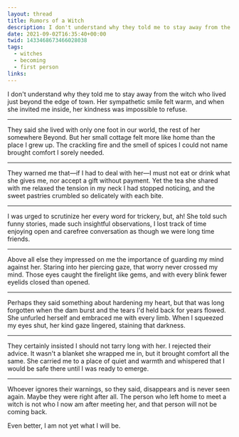 ```yaml
---
layout: thread
title: Rumors of a Witch
description: I don't understand why they told me to stay away from the witch who lived just beyond the edge of town. Her sympathetic smile felt warm, and when she invited me inside, her kindness was impossible to refuse.
date: 2021-09-02T16:35:40+00:00
twid: 1433468673466028038
tags:
  - witches
  - becoming
  - first person
links:
---
```

<article class="thread">
<section class="tweet">
<p>I don't understand why they told me to stay away from the witch who lived just beyond the edge of town. Her sympathetic smile felt warm, and when she invited me inside, her kindness was impossible to refuse.</p>
</section>
<hr class="tweet_sep">
<section class="tweet">
<p>They said she lived with only one foot in our world, the rest of her somewhere Beyond. But her small cottage felt more like home than the place I grew up. The crackling fire and the smell of spices I could not name brought comfort I sorely needed.</p>
</section>
<hr class="tweet_sep">
<section class="tweet">
<p>They warned me that—if I had to deal with her—I must not eat or drink what she gives me, nor accept a gift without payment. Yet the tea she shared with me relaxed the tension in my neck I had stopped noticing, and the sweet pastries crumbled so delicately with each bite.</p>
</section>
<hr class="tweet_sep">
<section class="tweet">
<p>I was urged to scrutinize her every word for trickery, but, ah! She told such funny stories, made such insightful observations, I lost track of time enjoying open and carefree conversation as though we were long time friends.</p>
</section>
<hr class="tweet_sep">
<section class="tweet">
<p>Above all else they impressed on me the importance of guarding my mind against her. Staring into her piercing gaze, that worry never crossed my mind. Those eyes caught the firelight like gems, and with every blink fewer eyelids closed than opened.</p>
</section>
<hr class="tweet_sep">
<section class="tweet">
<p>Perhaps they said something about hardening my heart, but that was long forgotten when the dam burst and the tears I'd held back for years flowed. She unfurled herself and embraced me with every limb. When I squeezed my eyes shut, her kind gaze lingered, staining that darkness.</p>
</section>
<hr class="tweet_sep">
<section class="tweet">
<p>They certainly insisted I should not tarry long with her. I rejected their advice. It wasn't a blanket she wrapped me in, but it brought comfort all the same. She carried me to a place of quiet and warmth and whispered that I would be safe there until I was ready to emerge.</p>
</section>
<hr class="tweet_sep">
<section class="tweet">
<p>Whoever ignores their warnings, so they said, disappears and is never seen again. Maybe they were right after all. The person who left home to meet a witch is not who I now am after meeting her, and that person will not be coming back.</p>
<p>Even better, I am not yet what I will be.</p>
</section>
</article>
